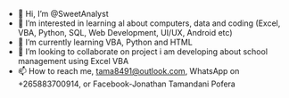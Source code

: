 - 👋 Hi, I’m @SweetAnalyst
- 👀 I’m interested in learning al about computers, data and coding (Excel, VBA, Python, SQL, Web Development, UI/UX, Android etc)
- 🌱 I’m currently learning VBA, Python and HTML
- 💞️ I’m looking to collaborate on project i am developing about school management using Excel VBA
- 📫 How to reach me, tama8491@outlook.com, WhatsApp on +265883700914, or Facebook-Jonathan Tamandani Pofera

<!---
SweetAnalyst/SweetAnalyst is a ✨ special ✨ repository because its `README.md` (this file) appears on your GitHub profile.
You can click the Preview link to take a look at your changes.
--->
